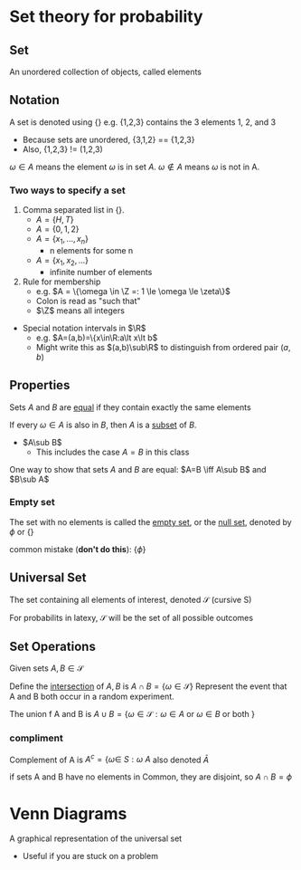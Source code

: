 # Set theory for probability

## Set
An unordered collection of objects, called elements

## Notation
A set is denoted using {} e.g. {1,2,3} contains the 3 elements 1, 2, and 3

- Because sets are unordered, {3,1,2} == {1,2,3}
- Also, {1,2,3} != (1,2,3)

$\omega \in A$ means the element $\omega$ is in set $A$. $\omega \notin A$ means $\omega$ is not in A.

### Two ways to specify a set
1. Comma separated list in {}.
    - $A = \{H,T\}$
    - $A = \{0,1,2\}$
    - $A = \{x_1, ..., x_n\}$
        - n elements for some n
    - $A = \{x_1, x_2, ...\}$
        - infinite number of elements
2. Rule for membership
    - e.g. $A = \{\omega \in \Z =: 1 \le \omega \le \zeta\}$
    - Colon is read as "such that"
    - $\Z$ means all integers
- Special notation intervals in $\R$
    - e.g. $A=(a,b)=\{x\in\R:a\lt x\lt b$
    - Might write this as $(a,b)\sub\R$ to distinguish from ordered pair $(a,b)$

## Properties
Sets $A$ and $B$ are <ins>equal</ins> if they contain exactly the same elements

If every $\omega\in A$ is also in $B$, then $A$ is a <ins>subset</ins> of $B$.

- $A\sub B$
    - This includes the case $A=B$ in this class

One way to show that sets $A$ and $B$ are equal:
    $A=B \iff A\sub B$ and $B\sub A$

### Empty set
The set with no elements is called the <ins>empty set</ins>, or the <ins>null set</ins>, denoted by $\phi$ or {}

common mistake (**don't do this**): $\{\phi\}$

## Universal Set
The set containing all elements of interest, denoted $\mathcal{S}$ (cursive S)

For probabilits in latexy, $\mathcal{S}$ will be the set of all possible outcomes

## Set Operations
Given sets $A,B\in \mathcal{S}$

Define the <ins>intersection</ins> of $A,B$ is $A \cap B = \{ \omega \in \mathcal{S}\}$ Represent the event that A and B both occur in a random experiment.

The union f A and B is $A \cup B=\{\omega\in\mathcal{S}:\omega\in A$ or $\omega\in B$ or both $\}$

### compliment
Complement of A is $A^c=\{\omega\in\ S:\omega\ A$ also denoted $\bar{A}$

if sets A and B have no elements in Common, they are disjoint, so $A\cap B = \phi$

# Venn Diagrams
A graphical representation of the universal set
- Useful if you are stuck on a problem
